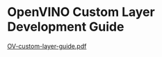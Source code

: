 # OpenVINO Custom Layer Development Guide

[OV-custom-layer-guide.pdf](https://github.com/yas-sim/openvino-custom-layer-development-guide/files/7011597/OV-custom-layer-guide.pdf)

